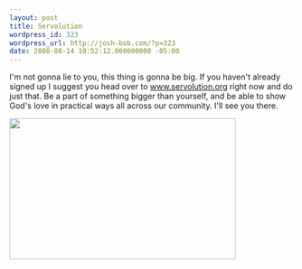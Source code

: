```yaml
---
layout: post
title: Servolution
wordpress_id: 323
wordpress_url: http://josh-bob.com/?p=323
date: 2008-08-14 10:52:12.000000000 -05:00
---
```

I'm not gonna lie to you, this thing is gonna be big. If you haven't already signed up I suggest you head over to <a href="http://www.servolution.org">www.servolution.org</a> right now and do just that. Be a part of something bigger than yourself, and be able to show God's love in practical ways all across our community. I'll see you there.

<a href="http://www.servolution.org" target="_blank"><img src="http://www.servolution.org/2008/images/banners/banner2.jpg" alt="" width="400" height="250" /></a>
